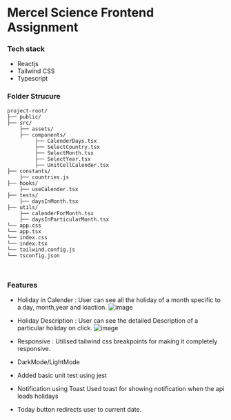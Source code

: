 # Mercel Science Frontend Assignment




### Tech stack

- Reactjs
- Tailwind CSS
- Typescript

### Folder Strucure
```
project-root/
├── public/
├── src/
    ├── assets/
    ├── components/
         ├── CalenderDays.tsx
         ├── SelectCountry.tsx
         ├── SelectMonth.tsx
         ├── SelectYear.tsx
         ├── UnitCellCalender.tsx
├── constants/
    ├── countries.js
├── hooks/
    ├── useCalender.tsx  
├── tests/
    ├── daysInMonth.tsx
├── utils/
    ├── calenderForMonth.tsx
    ├── daysInParticularMonth.tsx
└── app.css
└── app.tsx
└── index.css
└── index.tsx
└── tailwind.config.js
└── tsconfig.json

    
```
### Features 

- Holiday in Calender : 
   User can see all the holiday  of a month specific to a day, month,year and loaction.
  ![image](https://github.com/ramashish07/Assignment_Mercel_Science/assets/91429764/47179974-4c61-4015-939f-e2f05c50bb4c)

- Holiday Description : User can see the detailed Description of a particular holiday on click.
![image](https://github.com/ramashish07/Assignment_Mercel_Science/assets/91429764/e23fc26e-af52-4256-b7ec-538014b077cb)
- Responsive : Utilised tailwind css breakpoints for making  it completely responsive.
- DarkMode/LightMode
- Added basic unit test using jest
- Notification using Toast
     Used toast for showing notification when the api loads holidays
- Today button redirects user to current date.

